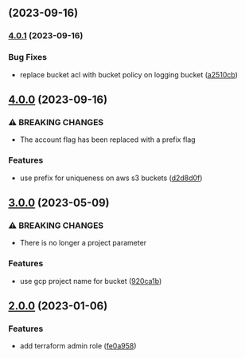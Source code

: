 ## [](https://github.com/aps831/terraform-bucket/compare/v4.0.1...v) (2023-09-16)

### [4.0.1](https://github.com/aps831/terraform-bucket/compare/v4.0.0...v4.0.1) (2023-09-16)


### Bug Fixes

* replace bucket acl with bucket policy on logging bucket ([a2510cb](https://github.com/aps831/terraform-bucket/commit/a2510cba2d20fbe394bd96b2308a8ddb0b2a4be8))

## [4.0.0](https://github.com/aps831/terraform-bucket/compare/v3.0.0...v4.0.0) (2023-09-16)


### ⚠ BREAKING CHANGES

* The account flag has been replaced with a prefix flag

### Features

* use prefix for uniqueness on aws s3 buckets ([d2d8d0f](https://github.com/aps831/terraform-bucket/commit/d2d8d0f77d9aec5b06c86b12d2f2961059e9c9f1))

## [3.0.0](https://github.com/aps831/terraform-bucket/compare/v2.0.0...v3.0.0) (2023-05-09)


### ⚠ BREAKING CHANGES

* There is no longer a project parameter

### Features

* use gcp project name for bucket ([920ca1b](https://github.com/aps831/terraform-bucket/commit/920ca1bb91a34bc23ef70e888713a1abd7dfd8a1))

## [2.0.0](https://github.com/aps831/terraform-bucket/compare/fe0a958b8f81db5fbcd911423936fbfb5730216e...v2.0.0) (2023-01-06)


### Features

* add terraform admin role ([fe0a958](https://github.com/aps831/terraform-bucket/commit/fe0a958b8f81db5fbcd911423936fbfb5730216e))


